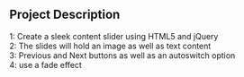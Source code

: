 ## Project Description

1: Create a sleek content slider using HTML5 and jQuery <br />
2:  The slides will hold an image as well as text content <br />
3: Previous and Next buttons as well as an autoswitch option <br />
4: use a fade effect <br />
